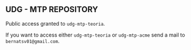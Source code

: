## **UDG - MTP REPOSITORY**

Public access granted to `udg-mtp-teoria`.

If you want to access either `udg-mtp-teoria` or `udg-mtp-acme` send a
mail to `bernatsv01@gmail.com`.